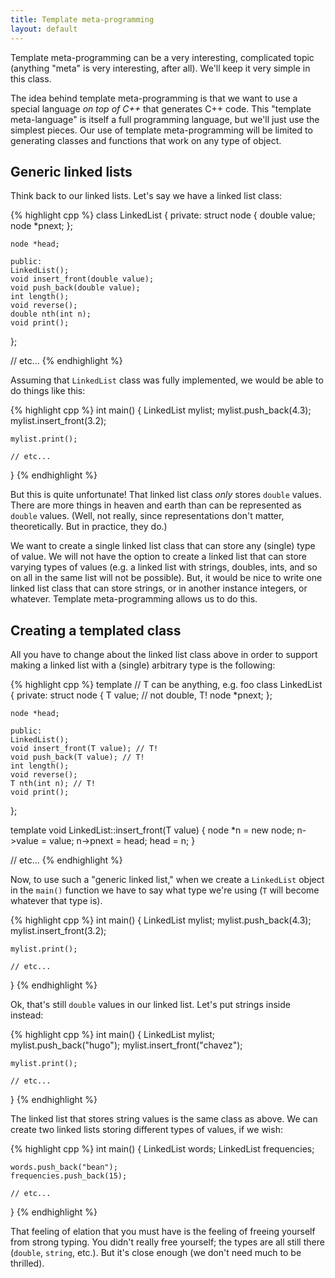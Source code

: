 ```yaml
---
title: Template meta-programming
layout: default
---
```


Template meta-programming can be a very interesting, complicated topic
(anything "meta" is very interesting, after all). We'll keep it very simple in
this class.

The idea behind template meta-programming is that we want to use a special
language *on top of C++* that generates C++ code. This "template meta-language"
is itself a full programming language, but we'll just use the simplest pieces.
Our use of template meta-programming will be limited to generating classes and
functions that work on any type of object.

## Generic linked lists

Think back to our linked lists. Let's say we have a linked list class:

{% highlight cpp %}
class LinkedList
{
    private:
    struct node
    {
        double value;
        node *pnext;
    };

    node *head;

    public:
    LinkedList();
    void insert_front(double value);
    void push_back(double value);
    int length();
    void reverse();
    double nth(int n);
    void print();
};

// etc...
{% endhighlight %}

Assuming that `LinkedList` class was fully implemented, we would be able to do
things like this:

{% highlight cpp %}
int main()
{
    LinkedList mylist;
    mylist.push_back(4.3);
    mylist.insert_front(3.2);

    mylist.print();

    // etc...
}
{% endhighlight %}

But this is quite unfortunate! That linked list class *only* stores `double`
values. There are more things in heaven and earth than can be represented as
`double` values. (Well, not really, since representations don't matter,
theoretically. But in practice, they do.)

We want to create a single linked list class that can store any (single) type
of value. We will not have the option to create a linked list that can store
varying types of values (e.g. a linked list with strings, doubles, ints, and so
on all in the same list will not be possible). But, it would be nice to write
one linked list class that can store strings, or in another instance integers,
or whatever. Template meta-programming allows us to do this.

## Creating a templated class

All you have to change about the linked list class above in order to support
making a linked list with a (single) arbitrary type is the following:

{% highlight cpp %}
template <typename T> // T can be anything, e.g. foo
class LinkedList
{
    private:
    struct node
    {
        T value; // not double, T!
        node *pnext;
    };

    node *head;

    public:
    LinkedList();
    void insert_front(T value); // T!
    void push_back(T value); // T!
    int length();
    void reverse();
    T nth(int n); // T!
    void print();
};

template<typename T>
void LinkedList<T>::insert_front(T value)
{
    node *n = new node;
    n->value = value;
    n->pnext = head;
    head = n;
}

// etc...
{% endhighlight %}

Now, to use such a "generic linked list," when we create a `LinkedList` object
in the `main()` function we have to say what type we're using (`T` will become
whatever that type is).

{% highlight cpp %}
int main()
{
    LinkedList<double> mylist;
    mylist.push_back(4.3);
    mylist.insert_front(3.2);

    mylist.print();

    // etc...
}
{% endhighlight %}

Ok, that's still `double` values in our linked list. Let's put strings inside
instead:

{% highlight cpp %}
int main()
{
    LinkedList<string> mylist;
    mylist.push_back("hugo");
    mylist.insert_front("chavez");

    mylist.print();

    // etc...
}
{% endhighlight %}

The linked list that stores string values is the same class as above. We can
create two linked lists storing different types of values, if we wish:

{% highlight cpp %}
int main()
{
    LinkedList<string> words;
    LinkedList<int> frequencies;

    words.push_back("bean");
    frequencies.push_back(15);

    // etc...
}
{% endhighlight %}

That feeling of elation that you must have is the feeling of freeing yourself
from strong typing. You didn't really free yourself; the types are all still
there (`double`, `string`, etc.). But it's close enough (we don't need much to
be thrilled).

